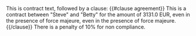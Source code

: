 This is contract text, followed by a clause:
{{#clause agreement}}
This is a contract between "Steve" and "Betty" for the amount of 3131.0 EUR, even in the presence of force majeure, even in the presence of force majeure.
{{/clause}}
There is a penalty of 10% for non compliance.